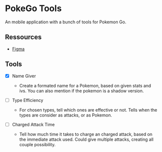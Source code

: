 # PokeGo Tools
An mobile application with a bunch of tools for Pokemon Go.

## Ressources
- [Figma](https://www.figma.com/design/8m9TpFR1ACPQC4pTdtcxwa)

## Tools
- [X] Name Giver
  - Create a formated name for a Pokemon, based on given stats and ivs. You can also mention if the pokemon is a shadow version.

- [ ] Type Efficiency
  - For chosen types, tell which ones are effective or not. Tells when the types are consider as attacks, or as Pokemon.
 
- [ ] Charged Attack Time
  - Tell how much time it takes to charge an charged attack, based on the immediate attack used. Could give multiple attacks, creating all couple possibility.

